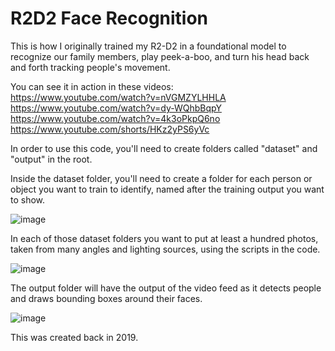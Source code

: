 # R2D2 Face Recognition
This is how I originally trained my R2-D2 in a foundational model to recognize our family members, play peek-a-boo, and turn his head back and forth tracking people's movement.

You can see it in action in these videos:  
https://www.youtube.com/watch?v=nVGMZYLHHLA  
https://www.youtube.com/watch?v=dy-WQhbBqpY  
https://www.youtube.com/watch?v=4k3oPkpQ6no  
https://www.youtube.com/shorts/HKz2yPS6yVc  

In order to use this code, you'll need to create folders called "dataset" and "output" in the root.  

Inside the dataset folder, you'll need to create a folder for each person or object you want to train to identify, named after the training output you want to show.  

![image](https://github.com/rcorvus/R2D2_Face_Recognition/assets/5025458/948a7bac-82d9-41a9-a3f0-aa792e58be4d)  

In each of those dataset folders you want to put at least a hundred photos, taken from many angles and lighting sources, using the scripts in the code.  

![image](https://github.com/rcorvus/R2D2_Face_Recognition/assets/5025458/3ea900ea-190b-49f1-b4ec-51c9a04a966f)  

The output folder will have the output of the video feed as it detects people and draws bounding boxes around their faces.  

![image](https://github.com/rcorvus/R2D2_Face_Recognition/assets/5025458/3456c1d9-a2f8-41ce-8359-9c906fb1793a)  

This was created back in 2019.

